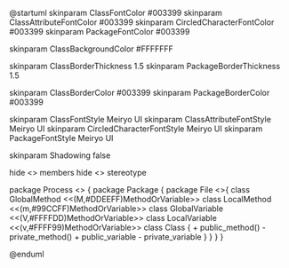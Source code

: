 
@startuml
skinparam ClassFontColor #003399
skinparam ClassAttributeFontColor #003399
skinparam CircledCharacterFontColor #003399
skinparam PackageFontColor #003399

skinparam ClassBackgroundColor #FFFFFFF

skinparam ClassBorderThickness 1.5
skinparam PackageBorderThickness 1.5

skinparam ClassBorderColor #003399
skinparam PackageBorderColor #003399

skinparam ClassFontStyle Meiryo UI
skinparam ClassAttributeFontStyle Meiryo UI
skinparam CircledCharacterFontStyle Meiryo UI
skinparam PackageFontStyle Meiryo UI

skinparam Shadowing false

hide <<MethodOrVariable>> members
hide <<MethodOrVariable>> stereotype


package Process <<frame>> {
	package Package {
		package File <<file>>{
			class GlobalMethod <<(M,#DDEEFF)MethodOrVariable>> 
			class LocalMethod <<(m,#99CCFF)MethodOrVariable>> 
			class GlobalVariable <<(V,#FFFFDD)MethodOrVariable>> 
			class LocalVariable <<(v,#FFFF99)MethodOrVariable>> 
			class Class {
				+ public_method()
				- private_method()
				+ public_variable
				- private_variable
			}
		}
	}
}


@enduml
